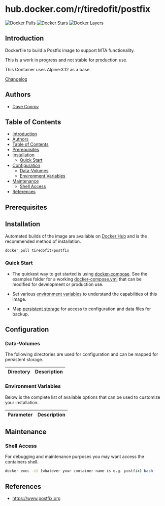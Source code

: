 # hub.docker.com/r/tiredofit/postfix

[![Docker Pulls](https://img.shields.io/docker/pulls/tiredofit/postfix.svg)](https://hub.docker.com/r/tiredofit/postfix)
[![Docker Stars](https://img.shields.io/docker/stars/tiredofit/postfix.svg)](https://hub.docker.com/r/tiredofit/postfix)
[![Docker Layers](https://images.microbadger.com/badges/image/tiredofit/postfix.svg)](https://microbadger.com/images/tiredofit/postfix)

## Introduction

Dockerfile to build a Postfix image to support MTA functionality.

This is a work in progress and not stable for production use.

This Container uses Alpine:3.12 as a base.

[Changelog](CHANGELOG.md)

## Authors

- [Dave Conroy](daveconroy@selfdesign.org)

## Table of Contents

- [Introduction](#introduction)
- [Authors](#authors)
- [Table of Contents](#table-of-contents)
- [Prerequisites](#prerequisites)
- [Installation](#installation)
  - [Quick Start](#quick-start)
- [Configuration](#configuration)
  - [Data-Volumes](#data-volumes)
  - [Environment Variables](#environment-variables)
- [Maintenance](#maintenance)
  - [Shell Access](#shell-access)
- [References](#references)

## Prerequisites

## Installation

Automated builds of the image are available on [Docker Hub](https://hub.docker.com/r/tiredofit/postfix) and is the recommended method of installation.

```bash
docker pull tiredofit/postfix
```

### Quick Start

* The quickest way to get started is using [docker-compose](https://docs.docker.com/compose/). See the examples folder for a working [docker-compose.yml](examples/docker-compose.yml) that can be modified for development or production use.

* Set various [environment variables](#environment-variables) to understand the capabilities of this image.
* Map [persistent storage](#data-volumes) for access to configuration and data files for backup.

## Configuration

### Data-Volumes

The following directories are used for configuration and can be mapped for persistent storage.

| Directory | Description |
| --------- | ----------- |

### Environment Variables

Below is the complete list of available options that can be used to customize your installation.

| Parameter | Description |
| --------- | ----------- |

## Maintenance

### Shell Access

For debugging and maintenance purposes you may want access the containers shell.

```bash
docker exec -it (whatever your container name is e.g. postfix) bash
```

## References

* <https://www.postfix.org>
